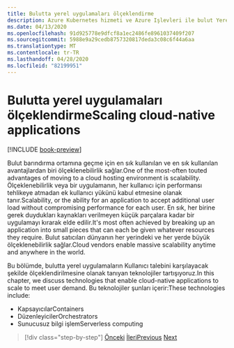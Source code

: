 ```yaml
---
title: Bulutta yerel uygulamaları ölçeklendirme
description: Azure Kubernetes hizmeti ve Azure Işlevleri ile bulut Yerel uygulamalarını ölçeklendirerek Kullanıcı talebini uygun maliyetli bir şekilde karşılayın.
ms.date: 04/13/2020
ms.openlocfilehash: 91d925778e9dfcf8a1ec2486fe8961037409f207
ms.sourcegitcommit: 5988e9a29cedb8757320817deda3c08c6f44a6aa
ms.translationtype: MT
ms.contentlocale: tr-TR
ms.lasthandoff: 04/28/2020
ms.locfileid: "82199951"
---
```

# <a name="scaling-cloud-native-applications"></a><span data-ttu-id="db971-103">Bulutta yerel uygulamaları ölçeklendirme</span><span class="sxs-lookup"><span data-stu-id="db971-103">Scaling cloud-native applications</span></span>

[!INCLUDE [book-preview](../../../includes/book-preview.md)]

<span data-ttu-id="db971-104">Bulut barındırma ortamına geçme için en sık kullanılan ve en sık kullanılan avantajlardan biri ölçeklenebilirlik sağlar.</span><span class="sxs-lookup"><span data-stu-id="db971-104">One of the most-often touted advantages of moving to a cloud hosting environment is scalability.</span></span> <span data-ttu-id="db971-105">Ölçeklenebilirlik veya bir uygulamanın, her kullanıcı için performansı tehlikeye atmadan ek kullanıcı yükünü kabul etmesine olanak tanır.</span><span class="sxs-lookup"><span data-stu-id="db971-105">Scalability, or the ability for an application to accept additional user load without compromising performance for each user.</span></span> <span data-ttu-id="db971-106">En sık, her birine gerek duydukları kaynakları verilmeyen küçük parçalara kadar bir uygulamayı kırarak elde edilir.</span><span class="sxs-lookup"><span data-stu-id="db971-106">It's most often achieved by breaking up an application into small pieces that can each be given whatever resources they require.</span></span> <span data-ttu-id="db971-107">Bulut satıcıları dünyanın her yerindeki ve her yerde büyük ölçeklenebilirlik sağlar.</span><span class="sxs-lookup"><span data-stu-id="db971-107">Cloud vendors enable massive scalability anytime and anywhere in the world.</span></span>

 <span data-ttu-id="db971-108">Bu bölümde, bulutta yerel uygulamaların Kullanıcı talebini karşılayacak şekilde ölçeklendirilmesine olanak tanıyan teknolojiler tartışıyoruz.</span><span class="sxs-lookup"><span data-stu-id="db971-108">In this chapter, we discuss technologies that enable cloud-native applications to scale to meet user demand.</span></span> <span data-ttu-id="db971-109">Bu teknolojiler şunları içerir:</span><span class="sxs-lookup"><span data-stu-id="db971-109">These technologies include:</span></span>

- <span data-ttu-id="db971-110">Kapsayıcılar</span><span class="sxs-lookup"><span data-stu-id="db971-110">Containers</span></span>
- <span data-ttu-id="db971-111">Düzenleyiciler</span><span class="sxs-lookup"><span data-stu-id="db971-111">Orchestrators</span></span>
- <span data-ttu-id="db971-112">Sunucusuz bilgi işlem</span><span class="sxs-lookup"><span data-stu-id="db971-112">Serverless computing</span></span>

>[!div class="step-by-step"]
><span data-ttu-id="db971-113">[Önceki](centralized-configuration.md)
>[İleri](leverage-containers-orchestrators.md)</span><span class="sxs-lookup"><span data-stu-id="db971-113">[Previous](centralized-configuration.md)
[Next](leverage-containers-orchestrators.md)</span></span>
